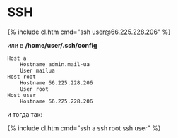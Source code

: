 # SSH

{% include cl.htm cmd="ssh user@66.225.228.206" %}

или в **/home/user/.ssh/config**

```
Host a
    Hostname admin.mail-ua
    User mailua
Host root
    Hostname 66.225.228.206
    User root
Host user
    Hostname 66.225.228.206
```

и тогда так:

{% include cl.htm cmd="ssh a
ssh root
ssh user" %}
